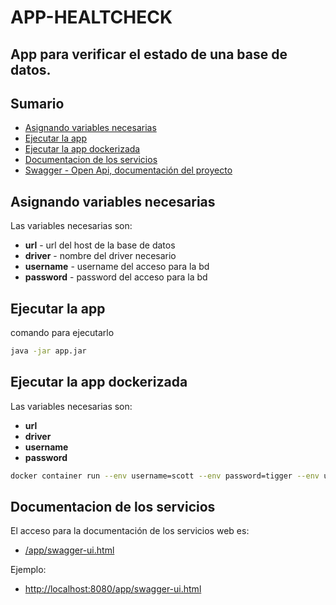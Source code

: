 # APP-HEALTCHECK
## App para verificar el estado de una base de datos. ##

## Sumario
* [Asignando variables necesarias](#asignando-variables-necesarias)
* [Ejecutar la app](#ejecutar-la-app)
* [Ejecutar la app dockerizada](#ejecutar-la-app-dockerizada)
* [Documentacion de los servicios](#documentacion-de-los-servicios)
* [Swagger - Open Api, documentación del proyecto](#documentación-del-proyecto)

## Asignando variables necesarias
Las variables necesarias son:
  * **url** - url del host de la base de datos
 * **driver** - nombre del driver necesario
 * **username** - username del acceso para la bd
 * **password** - password del acceso para la bd


## Ejecutar la app
comando para ejecutarlo
```bash
java -jar app.jar
```

## Ejecutar la app dockerizada
Las variables necesarias son:
  * **url**
 * **driver**
 * **username**
 * **password**
```bash
docker container run --env username=scott --env password=tigger --env url=jdbc:oracle:thin:@host.docker.internal:1521:ORCL --env driver=oracle.jdbc.driver.OracleDriver -ti -p 8080:8080 dalozz/app_healtcheck
```
## Documentacion de los servicios
El acceso para la documentación de los servicios web es:
- [/app/swagger-ui.html](/app/swagger-ui.html)

Ejemplo:
- [http://localhost:8080/app/swagger-ui.html](http://localhost:8080/app/swagger-ui.html)